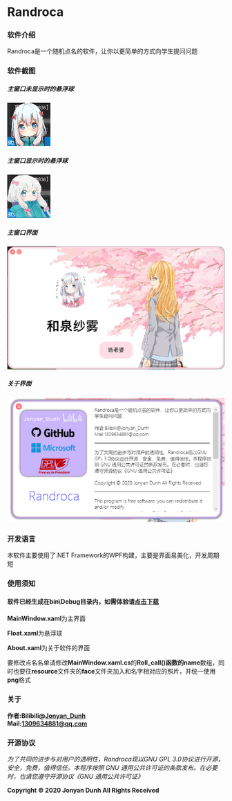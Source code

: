 # Randroca

### 软件介绍

 Randroca是一个随机点名的软件，让你以更简单的方式向学生提问问题

### 软件截图

##### 主窗口未显示时的悬浮球

![image-20200727133244018](https://raw.githubusercontent.com/JonyanDunh/Randroca/master/image-20200727133236642.png)

##### 主窗口显示时的悬浮球

![image-20200727133350900](https://raw.githubusercontent.com/JonyanDunh/Randroca/master/image-20200727133350900.png)

##### 主窗口界面

![image-20200727133405856](https://raw.githubusercontent.com/JonyanDunh/Randroca/master/image-20200727133405856.png)

##### 关于界面

![image-20200727133430138](https://raw.githubusercontent.com/JonyanDunh/Randroca/master/image-20200727133430138.png)

### 开发语言

本软件主要使用了.NET Framework的WPF构建，主要是界面易美化，开发周期短

### 使用须知

#### 软件已经生成在bin\Debug目录内，如需体验请[点击下载](https://github.com/JonyanDunh/Randroca/blob/master/bin/Debug/Randroca.exe)  


**MainWindow.xaml**为主界面

**Float.xaml**为悬浮球

**About.xaml**为关于软件的界面

要修改点名名单请修改**MainWindow.xaml.cs**的**Roll_call()**函数的**name**数组，同时也要往**resource**文件夹的**face**文件夹加入和名字相对应的照片，并统一使用**png**格式

### 关于

**作者:Bilibili@[Jonyan_Dunh](https://space.bilibili.com/96876893)**  
**Mail:1309634881@qq.com**

### 开源协议

*为了共同的进步与对用户的透明性，Randroca现以GNU GPL 3.0协议进行开源，安全，免费，值得信任。本程序按照 GNU 通用公共许可证的条款发布。在必要时，也请您遵守开源协议《GNU 通用公共许可证》*





**Copyright © 2020 Jonyan Dunh All Rights Received**

